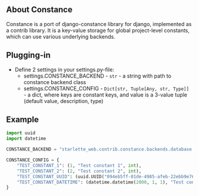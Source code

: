 ## About Constance

Constance is a port of django-constance library for django, implemented as a contrib library.
It is a key-value storage for global project-level constants, which can use various underlying backends.

## Plugging-in

- Define 2 settings in your settings.py-file:
  - settings.CONSTANCE_BACKEND - `str` - a string with path to constance backend class
  - settings.CONSTANCE_CONFIG - `Dict[str, Tuple[Any, str, Type]]` - a dict, where keys are constant keys, and value is a 3-value tuple (default value, description, type)

## Example

```python
import uuid
import datetime

CONSTANCE_BACKEND = "starlette_web.contrib.constance.backends.database.DatabaseBackend"

CONSTANCE_CONFIG = {
    "TEST_CONSTANT_1": (1, "Test constant 1", int),
    "TEST_CONSTANT_2": (2, "Test constant 2", int),
    "TEST_CONSTANT_UUID": (uuid.UUID("094eb5ff-01de-4985-afeb-22ebb9e76abf"), "Test constant uuid", uuid.UUID),
    "TEST_CONSTANT_DATETIME": (datetime.datetime(2000, 1, 1), "Test constant datetime", datetime),
}
```

